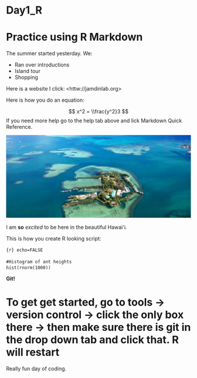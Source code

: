 Day1\_R
================

Practice using R Markdown
=========================

The summer started yesterday. We:

-   Ran over introductions
-   Island tour
-   Shopping

Here is a website I click: &lt;httw://jamdinlab.org&gt;

Here is how you do an equation:

$$ x^2 = \\frac{y^2}3 $$
 If you need more help go to the help tab above and lick Markdown Quick Reference.

![Hawai'i!](data/hawaii.jpg)

I am **so** *excited* to be here in the beautiful Hawai'i.

This is how you create R looking script:

    {r} echo=FALSE

    #Histogram of ant heights
    hist(rnorm(1000))

**Git!**

To get get started, go to tools -&gt; version control -&gt; click the only box there -&gt; then make sure there is git in the drop down tab and click that. R will restart
==========================================================================================================================================================================

Really fun day of coding.
